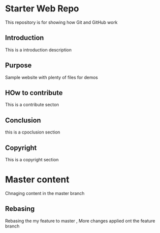 # Starter Web Repo

This repository is for showing how Git and GitHub work

## Introduction

This is a introduction description

## Purpose

Sample website with plenty of files for demos

## HOw to contribute

This is a contribute secton


## Conclusion 
this is a cpoclusion section

## Copyright
This is a copyright section

# Master content
Chnaging content in the master branch

## Rebasing
Rebasing the my feature to master , More changes applied ont the feature branch